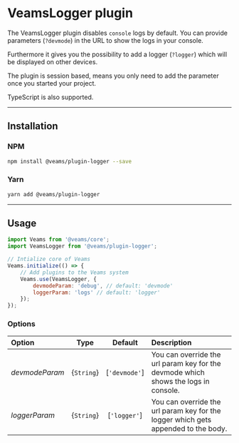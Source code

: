 [//]: # ({{#wrapWith "content-section"}})

[//]: #     ({{#wrapWith "grid-row"}})
[//]: #         ({{#wrapWith "grid-col" colClasses="is-col-mobile-l-8"}})

# VeamsLogger plugin

The VeamsLogger plugin disables `console` logs by default. You can provide parameters (`?devmode`) in the URL to show the logs in your console.

Furthermore it gives you the possibility to add a logger (`?logger`) which will be displayed on other devices.

The plugin is session based, means you only need to add the parameter once you started your project.

TypeScript is also supported. 

--------------

## Installation

### NPM

``` bash 
npm install @veams/plugin-logger --save
```

### Yarn 

``` bash 
yarn add @veams/plugin-logger
```

--------------

## Usage

```js
import Veams from '@veams/core';
import VeamsLogger from '@veams/plugin-logger';

// Intialize core of Veams
Veams.initialize(() => {
    // Add plugins to the Veams system
    Veams.use(VeamsLogger, {
        devmodeParam: 'debug', // default: 'devmode'
        loggerParam: 'logs' // default: 'logger'
    });
});
```

### Options

| Option | Type | Default | Description |
|:--- |:---:|:---:|:--- |
| _devmodeParam_ | {`String`} | [`'devmode'`] | You can override the url param key for the devmode which shows the logs in console. |
| _loggerParam_ | {`String`} | [`'logger'`] | You can override the url param key for the logger which gets appended to the body. |

[//]: #         ({{/wrapWith}})
[//]: #     ({{/wrapWith}})

[//]: # ({{/wrapWith}})